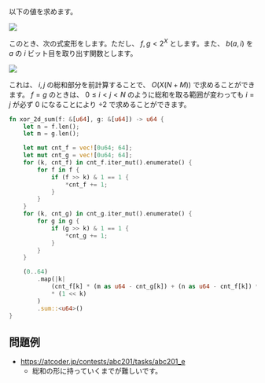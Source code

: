 以下の値を求めます。

<img src="https://latex.codecogs.com/svg.image?\bg{white}\sum_{i=0}^{N}\sum_{j=0}^M&space;f(i)\oplus&space;g(j)">

このとき、次の式変形をします。ただし、 $f, g \lt 2^X$ とします。また、 $b(a, i)$ を $a$ の $i$ ビット目を取り出す関数とします。

<img src="https://latex.codecogs.com/svg.image?\bg{white}\begin{align}&\sum_{i=0}^{N}\sum_{j=0}^M&space;f(i)\oplus&space;g(j)\\&=\sum_i\sum_j\sum_{k=0}^X&space;b\big(f(i)\oplus&space;g(j),k\big)\times&space;2^k\\&=\sum_k\Big(\sum_i\sum_j&space;b\big(f(i)\oplus&space;g(j),k\big)\Big)\times&space;2^k\\&=\sum_k\Big(\sum_i&space;1_{b(f(i),k)=1}\times\sum_j&space;1_{b(g(j),k)=0}&plus;\sum_{i}1_{b(f(i),k)=0)}\times\sum_j&space;1_{b(g(j),k)=1}\Big)\times&space;2^k\end{align}">

これは、 $i, j$ の総和部分を前計算することで、 $O(X(N + M))$ で求めることができます。
$f = g$ のときは、 $0 \le i \lt j \lt N$ のように総和を取る範囲が変わっても $i = j$ が必ず $0$ になることにより $\div 2$ で求めることができます。
```Rust
fn xor_2d_sum(f: &[u64], g: &[u64]) -> u64 {
	let n = f.len();
	let m = g.len();

	let mut cnt_f = vec![0u64; 64];
	let mut cnt_g = vec![0u64; 64];
	for (k, cnt_f) in cnt_f.iter_mut().enumerate() {
		for f in f {
			if (f >> k) & 1 == 1 {
				*cnt_f += 1;
			}
		}
	}
	for (k, cnt_g) in cnt_g.iter_mut().enumerate() {
		for g in g {
			if (g >> k) & 1 == 1 {
				*cnt_g += 1;
			}
		}
	}

	(0..64)
		.map(|k| 
			(cnt_f[k] * (m as u64 - cnt_g[k]) + (n as u64 - cnt_f[k]) * cnt_g[k]) 
			* (1 << k)
		)
		.sum::<u64>()
}
```

## 問題例
- https://atcoder.jp/contests/abc201/tasks/abc201_e
	- 総和の形に持っていくまでが難しいです。

